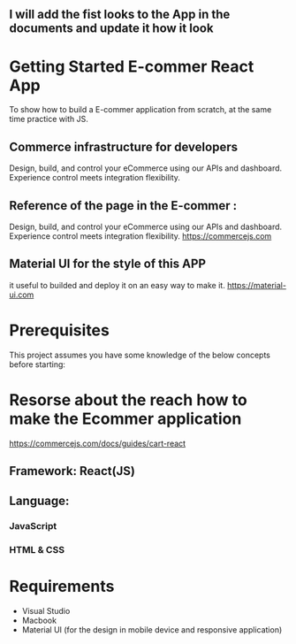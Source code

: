 
## I will add the fist looks to the App in the documents and update it how it look


# Getting Started E-commer React App
To show how to build a E-commer application from scratch, at the same time practice with JS.

## Commerce infrastructure for developers
Design, build, and control your eCommerce using our APIs and dashboard. Experience control meets integration flexibility.

## Reference of the page in the E-commer : 
Design, build, and control your eCommerce using our APIs and dashboard. Experience control meets integration flexibility.
https://commercejs.com

## Material UI for the style of this APP

it useful to builded and deploy it on an easy way to make it. https://material-ui.com

# Prerequisites
This project assumes you have some knowledge of the below concepts before starting:

# Resorse about the reach how to make the Ecommer application
https://commercejs.com/docs/guides/cart-react


## Framework: React(JS)

## Language: 
### JavaScript
### HTML & CSS

# Requirements
* Visual Studio
* Macbook
* Material UI (for the design in mobile device and responsive application)

